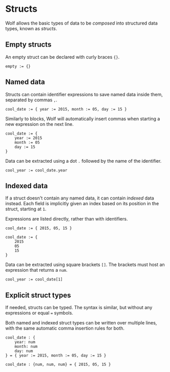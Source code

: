 # Structs

Wolf allows the basic types of data to be *composed* into structured data types,
known as *structs*.

## Empty structs

An empty struct can be declared with curly braces `{}`.

```
empty := {}
```

## Named data

Structs can contain identifier expressions to save named data inside them,
separated by commas `,`.

```
cool_date := { year := 2015, month := 05, day := 15 }
```

Similarly to blocks, Wolf will automatically insert commas when starting a new
expression on the next line.

```
cool_date := {
	year := 2015
	month := 05
	day := 15
}
```

Data can be extracted using a dot `.` followed by the name of the identifier.

```
cool_year := cool_date.year
```

## Indexed data

If a struct doesn't contain any named data, it can contain *indexed* data
instead. Each field is implicitly given an index based on its position in the
struct, starting at `1`.

Expressions are listed directly, rather than with identifiers.


```
cool_date := { 2015, 05, 15 }

cool_date := {
	2015
	05
	15
}
```

Data can be extracted using square brackets `[]`. The brackets must host an
expression that returns a `num`.

```
cool_year := cool_date[1]
```

## Explicit struct types

If needed, structs can be typed. The syntax is similar, but without any
expressions or equal `=` symbols.

Both named and indexed struct types can be written over multiple lines, with the
same automatic comma insertion rules for both.

```
cool_date : {
	year: num
	month: num
	day: num
} = { year := 2015, month := 05, day := 15 }

cool_date : {num, num, num} = { 2015, 05, 15 }
```